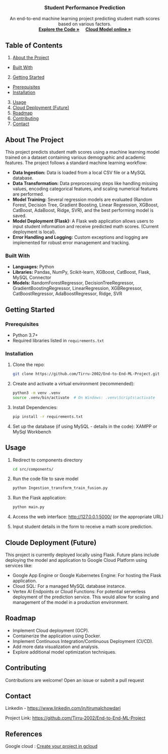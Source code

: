 <p align="center">
  <!-- <img src="preview/logo.png" alt="Logo" width="80" height="80"> -->

  <h3 align="center">Student Performance Prediction</h3>

  <p align="center">
    An end-to-end machine learning project predicting student math scores based on various factors.
    <br />
    <a href="https://github.com/Tirru-2002/End-to-End-ML-Project"><strong>Explore the Code »</strong></a>
    &nbsp; &nbsp;
    <a href="https://studentperformancemodel-1.et.r.appspot.com/"><strong>Cloud Model online »</strong></a>
  </p>
  
</p>



<!-- TABLE OF CONTENTS -->

## Table of Contents

1. [About the Project](#about-the-project)
  * [Built With](#built-with)
2. [Getting Started](#getting-started)
  * [Prerequisites](#prerequisites)
  * [Installation](#installation)
3. [Usage](#usage)
4. [Cloud Deployment (Future)](#cloud-deployment-future)
5. [Roadmap](#roadmap)
6. [Contributing](#contributing)
7. [Contact](#contact)



<!-- ABOUT THE PROJECT -->

## About The Project

This project predicts student math scores using a machine learning model trained on a dataset containing various demographic and academic features.  The project follows a standard machine learning workflow:

* **Data Ingestion:** Data is loaded from a local CSV file or a MySQL database.
* **Data Transformation:**  Data preprocessing steps like handling missing values, encoding categorical features, and scaling numerical features are performed.
* **Model Training:**  Several regression models are evaluated (Random Forest, Decision Tree, Gradient Boosting, Linear Regression, XGBoost, CatBoost, AdaBoost, Ridge, SVR), and the best performing model is saved.
* **Model Deployment (Flask):** A Flask web application allows users to input student information and receive predicted math scores.  (Current deployment is local).
* **Error Handling and Logging:** Custom exceptions and logging are implemented for robust error management and tracking.


### Built With

* **Languages:** Python
* **Libraries:** Pandas, NumPy, Scikit-learn, XGBoost, CatBoost, Flask, MySQL Connector
* **Models:**  RandomForestRegressor, DecisionTreeRegressor, GradientBoostingRegressor, LinearRegression, XGBRegressor, CatBoostRegressor, AdaBoostRegressor, Ridge, SVR



<!-- GETTING STARTED -->

## Getting Started


### Prerequisites

* Python 3.7+
* Required libraries listed in `requirements.txt`

### Installation

1. Clone the repo:
   ```bash
   git clone https://github.com/Tirru-2002/End-to-End-ML-Project.git
   ```
2. Create and activate a virtual environment (recommended):
    ```bash
    python3 -m venv .venv
    source .venv/bin/activate  # On Windows: .venv\Scripts\activate
    ```
3. Install Dependencies:
    ```bash
    pip install -r requirements.txt
    ```
4. Set up the database (if using MySQL - details in the code):
    XAMPP or MySql Workbench

## Usage

1. Redirect to components directory
   ```sh
   cd src/components/
   ```
2. Run the code file to save model
   ```sh
   python Ingestion_transform_train_fusion.py
   ```
3.  Run the Flask application: 
    ```sh 
    python main.py 
    ```
4. Access the web interface: http://127.0.0.1:5000/ (or the appropriate URL)

5. Input student details in the form to receive a math score prediction.


## Cloude Deployment (Future)

  This project is currently deployed locally using Flask. Future plans include deploying the model and application to Google Cloud Platform using services like:

  * Google App Engine or Google Kubernetes Engine: For hosting the Flask application.
  * Cloud SQL: For a managed MySQL database instance.
  * Vertex AI Endpoints or Cloud Functions: For potential serverless deployment of the prediction service. This would allow for scaling and management of the model in a production environment.

## Roadmap
  * Implement Cloud deployment (GCP).
  * Containerize the application using Docker.
  * Implement Continuous Integration/Continuous Deployment (CI/CD).
  * Add more data visualization and analysis.
  * Explore additional model optimization techniques.

## Contributing

  Contributions are welcome! Open an issue or submit a pull request


## Contact

  Linkedin - https://www.linkedin.com/in/tirumalchowdari


  Project Link: https://github.com/Tirru-2002/End-to-End-ML-Project

## References 

  Google cloud : <a href="https://cloud.google.com/appengine/docs/standard/python3/building-app/creating-gcp-project?_gl=1*si9s8h*_up*MQ..&gclid=ba20476e2733106a0ea32023c7e5d8a6&gclsrc=3p.ds">Create your project in gcloud</a>


